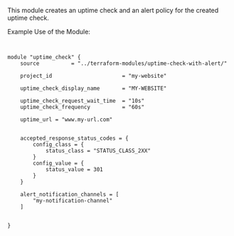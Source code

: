 This module creates an uptime check and an alert policy for the created uptime check.

Example Use of the Module:

```hcl


module "uptime_check" {
    source          = "../terraform-modules/uptime-check-with-alert/"

    project_id                      = "my-website"

    uptime_check_display_name       = "MY-WEBSITE"

    uptime_check_request_wait_time  = "10s"
    uptime_check_frequency          = "60s"

    uptime_url = "www.my-url.com"


    accepted_response_status_codes = {
        config_class = {
            status_class = "STATUS_CLASS_2XX"
        }
        config_value = {
            status_value = 301
        }
    }

    alert_notification_channels = [
        "my-notification-channel"
    ]


}


```